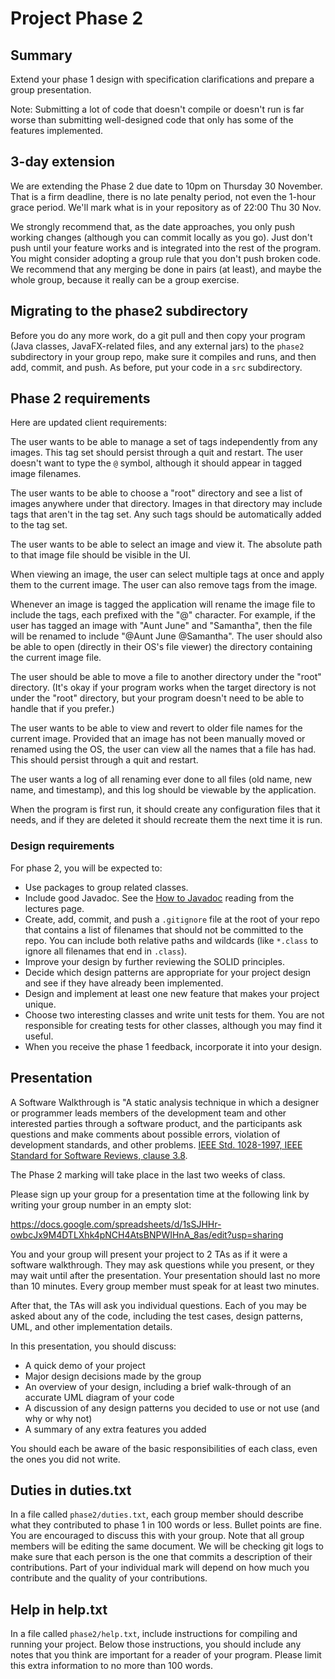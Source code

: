 # Project Phase 2

## Summary

Extend your phase 1 design with specification clarifications and prepare a
group presentation.

Note: Submitting a lot of code that doesn't compile or doesn't run is far worse
than submitting well-designed code that only has some of the features
implemented.

## 3-day extension

We are extending the Phase 2 due date to 10pm on Thursday 30 November. That is
a firm deadline, there is no late penalty period, not even the 1-hour grace
period. We'll mark what is in your repository as of 22:00 Thu 30 Nov.

We strongly recommend that, as the date approaches, you only push working
changes (although you can commit locally as you go). Just don't push until your
feature works and is integrated into the rest of the program. You might
consider adopting a group rule that you don't push broken code. We recommend
that any merging be done in pairs (at least), and maybe the whole group,
because it really can be a group exercise.

## Migrating to the phase2 subdirectory

Before you do any more work, do a git pull and then copy your program (Java classes, JavaFX-related files, and any external jars) to the `phase2` subdirectory in your group repo, make sure it compiles and runs, and then add, commit, and push. As before, put your code in a `src` subdirectory.

## Phase 2 requirements

Here are updated client requirements:

The user wants to be able to manage a set of tags independently from any
images. This tag set should persist through a quit and restart. The user
doesn't want to type the `@` symbol, although it should appear in tagged image
filenames.

The user wants to be able to choose a "root" directory and see a list of images
anywhere under that directory. Images in that directory may include tags that
aren't in the tag set. Any such tags should be automatically added to the tag
set.

The user wants to be able to select an image and view it. The absolute path to
that image file should be visible in the UI.

When viewing an image, the user can select multiple tags at once and apply them to the current image. The user can also remove tags from the image.

Whenever an image is tagged the application will rename the image file to
include the tags, each prefixed with the "@" character. For example, if the
user has tagged an image with "Aunt June" and "Samantha", then the file will be
renamed to include "@Aunt June @Samantha". The user should also be able to open (directly in their OS's file viewer) the directory containing the current image file.

The user should be able to move a file to another directory under the "root" directory. (It's okay if your program works when the target directory is not under the "root" directory, but your program doesn't need to be able to handle that if you prefer.)

The user wants to be able to view and revert to older file names for the current image. Provided that an image has not been manually moved or renamed using the OS, the user can view all the names that a file has had. This should persist through a quit and restart.

The user wants a log of all renaming ever done to all files (old name, new name, and timestamp), and this log should be viewable by the application.

When the program is first run, it should create any configuration files that it
needs, and if they are deleted it should recreate them the next time it is run.

### Design requirements

For phase 2, you will be expected to:

* Use packages to group related classes.
* Include good Javadoc. See the [How to Javadoc](http://www.teach.cs.toronto.edu/~csc207h/winter/lectures/javadoc.pdf) reading from the lectures page.
* Create, add, commit, and push a `.gitignore` file at the root of your repo
  that contains a list of filenames that should not be committed to the repo.
  You can include both relative paths and wildcards (like `*.class` to ignore
  all filenames that end in `.class`).
* Improve your design by further reviewing the SOLID principles.
* Decide which design patterns are appropriate for your project design and see if they have already been implemented.
* Design and implement at least one new feature that makes your project unique.
* Choose two interesting classes and write unit tests for them. You are not
  responsible for creating tests for other classes, although you may find it
  useful.
* When you receive the phase 1 feedback, incorporate it into your design.

## Presentation

A Software Walkthrough is "A static analysis technique in which a designer or programmer leads members of the development team and other interested parties through a software product, and the participants ask questions and make comments about possible errors, violation of development standards, and other problems. [IEEE Std. 1028-1997, IEEE Standard for Software Reviews, clause 3.8](https://en.wikipedia.org/wiki/IEEE).

The Phase 2 marking will take place in the last two weeks of class. 

Please sign up your group for a presentation time at the following link
by writing your group number in an empty slot:

https://docs.google.com/spreadsheets/d/1sSJHHr-owbcJx9M4DTLXhk4pNCH4AtsBNPWIHnA_8as/edit?usp=sharing

You and your group will present your project to 2 TAs as if it were a software walkthrough. They may ask questions while you present, or they may wait until after the presentation. Your presentation should last no more than 10 minutes. Every group member must speak for at least two minutes.

After that, the TAs will ask you individual questions. Each of you may be asked about any of the code, including the test cases, design patterns, UML, and other implementation details.

In this presentation, you should discuss:

* A quick demo of your project
* Major design decisions made by the group
* An overview of your design, including a brief walk-through of an accurate UML diagram of your code
* A discussion of any design patterns you decided to use or not use (and why or
  why not)
* A summary of any extra features you added

You should each be aware of the basic responsibilities of each class, even the ones you did not write.

## Duties in duties.txt

In a file called `phase2/duties.txt`, each group member should describe what they contributed to phase 1 in 100 words or less. Bullet points are fine. You are encouraged to discuss this with your group. Note that all group members will be editing the same document. We will be checking git logs to make sure that each person is the one that commits a description of their contributions. Part of your individual mark will depend on how much you contribute and the quality of your contributions.

## Help in help.txt

In a file called `phase2/help.txt`, include instructions for compiling and running your project. Below those instructions, you should include any notes that you think are important for a reader of your program. Please limit this extra information to no more than 100 words.